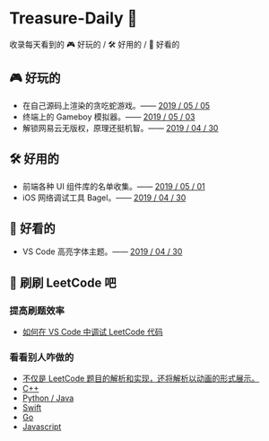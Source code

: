 # Treasure-Daily 🎁

收录每天看到的 🎮 好玩的 / 🛠 好用的 / 🎨 好看的

## 🎮 好玩的

- 在自己源码上渲染的贪吃蛇游戏。—— [2019 / 05 / 05 ](https://github.com/sunhengzhe/Treasure-Daily/issues/5)
- 终端上的 Gameboy 模拟器。—— [2019 / 05 / 03 ](https://github.com/sunhengzhe/Treasure-Daily/issues/3)
- 解锁网易云无版权，原理还挺机智。—— [2019 / 04 / 30 ](https://github.com/sunhengzhe/Treasure-Daily/issues/1)

## 🛠 好用的

- 前端各种 UI 组件库的名单收集。—— [2019 / 05 / 01 ](https://github.com/sunhengzhe/Treasure-Daily/issues/2)
- iOS 网络调试工具 Bagel。—— [2019 / 04 / 30 ](https://github.com/sunhengzhe/Treasure-Daily/issues/1)

## 🎨 好看的

- VS Code 高亮字体主题。—— [2019 / 04 / 30 ](https://github.com/sunhengzhe/Treasure-Daily/issues/1)

## 📝 刷刷 LeetCode 吧

### 提高刷题效率

- [如何在 VS Code 中调试 LeetCode 代码](https://zhuanlan.zhihu.com/p/62521108)

### 看看别人咋做的

- [不仅是 LeetCode 题目的解析和实现，还将解析以动画的形式展示。](https://github.com/MisterBooo/LeetCodeAnimation)
- [C++](https://github.com/haoel/leetcode)
- [Python / Java](https://github.com/qiyuangong/leetcode)
- [Swift](https://github.com/soapyigu/LeetCode-Swift)
- [Go](https://github.com/aQuaYi/LeetCode-in-Go)
- [Javascript](https://github.com/azl397985856/leetcode)
